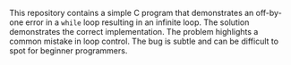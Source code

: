 This repository contains a simple C program that demonstrates an off-by-one error in a `while` loop resulting in an infinite loop. The solution demonstrates the correct implementation. The problem highlights a common mistake in loop control.  The bug is subtle and can be difficult to spot for beginner programmers.